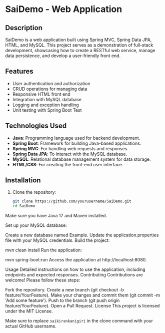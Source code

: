# SaiDemo - Web Application

## Description
SaiDemo is a web application built using Spring MVC, Spring Data JPA, HTML, and MySQL. This project serves as a demonstration of full-stack development, showcasing how to create a RESTful web service, manage data persistence, and develop a user-friendly front end.

## Features
- User authentication and authorization
- CRUD operations for managing data
- Responsive HTML front end
- Integration with MySQL database
- Logging and exception handling
- Unit testing with Spring Boot Test

## Technologies Used
- **Java**: Programming language used for backend development.
- **Spring Boot**: Framework for building Java-based applications.
- **Spring MVC**: For handling web requests and responses.
- **Spring Data JPA**: To interact with the MySQL database.
- **MySQL**: Relational database management system for data storage.
- **HTML/CSS**: For creating the front-end user interface.

## Installation

1. Clone the repository:
   ```bash
   git clone https://github.com/yourusername/SaiDemo.git
   cd SaiDemo
Make sure you have Java 17 and Maven installed.

Set up your MySQL database:

Create a new database named Example.
Update the application.properties file with your MySQL credentials.
Build the project:

mvn clean install
Run the application:

mvn spring-boot:run
Access the application at http://localhost:8080.

Usage
Detailed instructions on how to use the application, including endpoints and expected responses.
Contributing
Contributions are welcome! Please follow these steps:

Fork the repository.
Create a new branch (git checkout -b feature/YourFeature).
Make your changes and commit them (git commit -m 'Add some feature').
Push to the branch (git push origin feature/YourFeature).
Open a Pull Request.
License
This project is licensed under the MIT License.

Make sure to replace `saikirankanigiri` in the clone command with your actual GitHub username. 
